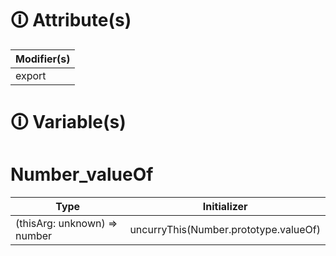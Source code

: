 # &#128712; Attribute(s)

| Modifier(s)                            |
|----------------------------------------|
| export |

# &#128712; Variable(s)

# Number_valueOf

| Type                        | Initializer                       |
|-----------------------------|-----------------------------------|
| (thisArg: unknown) =&gt; number | uncurryThis(Number.prototype.valueOf) |